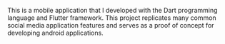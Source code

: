 This is a mobile application that I developed with the Dart programming language and Flutter framework.
This project replicates many common social media application features and serves as a proof of concept
for developing android applications.
